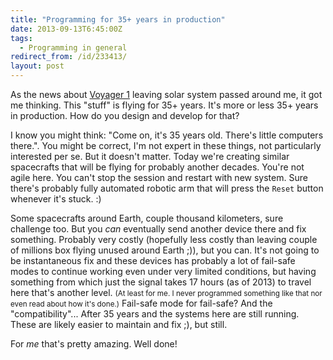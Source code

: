 ```yaml
---
title: "Programming for 35+ years in production"
date: 2013-09-13T6:45:00Z
tags:
  - Programming in general
redirect_from: /id/233413/
layout: post
---
```

As the news about [Voyager 1][1] leaving solar system passed around me, it got me thinking. This "stuff" is flying for 35+ years. It's more or less 35+ years in production. How do you design and develop for that?

<!-- excerpt -->

I know you might think: "Come on, it's 35 years old. There's little computers there.". You might be correct, I'm not expert in these things, not particularly interested per se. But it doesn't matter. Today we're creating similar spacecrafts that will be flying for probably another decades. You're not agile here. You can't stop the session and restart with new system. Sure there's probably fully automated robotic arm that will press the `Reset` button whenever it's stuck. :)

Some spacecrafts around Earth, couple thousand kilometers, sure challenge too. But you _can_ eventually send another device there and fix something. Probably very costly (hopefully less costly than leaving couple of millions box flying unused around Earth ;)), but you can. It's not going to be instantaneous fix and these devices has probably a lot of fail-safe modes to continue working even under very limited conditions, but having something from which just the signal takes 17 hours (as of 2013) to travel here that's another level. <small>(At least for me. I never programmed something like that nor even read about how it's done.)</small> Fail-safe mode for fail-safe? And the "compatibility"... After 35 years and the systems here are still running. These are likely easier to maintain and fix ;), but still.

For _me_ that's pretty amazing. Well done!

[1]: http://en.wikipedia.org/wiki/Voyager_1